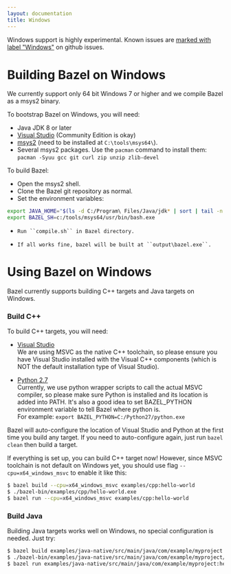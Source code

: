 ```yaml
---
layout: documentation
title: Windows
---
```


Windows support is highly experimental. Known issues are [marked with
label "Windows"](https://github.com/bazelbuild/bazel/issues?q=is%3Aissue+is%3Aopen+label%3A%22category%3A+multi-platform+%3E+windows%22)
on github issues.

Building Bazel on Windows
=========================

We currently support only 64 bit Windows 7 or higher and we compile Bazel as a msys2 binary.

To bootstrap Bazel on Windows, you will need:

*    Java JDK 8 or later
*    [Visual Studio](https://www.visualstudio.com/) (Community Edition is okay)
*    [msys2](https://msys2.github.io/) (need to be installed at
     ``C:\tools\msys64\``).
*    Several msys2 packages. Use the ``pacman`` command to install them:
     ``pacman -Syuu gcc git curl zip unzip zlib-devel``

To build Bazel:

*    Open the msys2 shell.
*    Clone the Bazel git repository as normal.
*    Set the environment variables:

```bash
export JAVA_HOME="$(ls -d C:/Program\ Files/Java/jdk* | sort | tail -n 1)"
export BAZEL_SH=c:/tools/msys64/usr/bin/bash.exe
```

*     Run ``compile.sh`` in Bazel directory.
*     If all works fine, bazel will be built at ``output\bazel.exe``.


Using Bazel on Windows
======================

Bazel currently supports building C++ targets and Java targets on Windows.

### Build C++

To build C++ targets, you will need:

* [Visual Studio](https://www.visualstudio.com/)
<br/>We are using MSVC as the native C++ toolchain, so please ensure you have Visual
Studio installed with the Visual C++ components
(which is NOT the default installation type of Visual Studio).

* [Python 2.7](https://www.python.org/downloads/)
<br/>Currently, we use python wrapper scripts to call the actual MSVC compiler, so
please make sure Python is installed and its location is added into PATH.
It's also a good idea to set BAZEL\_PYTHON environment variable to tell Bazel
where python is.
<br/>For example: `export BAZEL_PYTHON=C:/Python27/python.exe`

Bazel will auto-configure the location of Visual Studio and Python at the first
time you build any target.
If you need to auto-configure again, just run `bazel clean` then build a target.

If everything is set up, you can build C++ target now! However, since MSVC
toolchain is not default on Windows yet, you should use flag
`--cpu=x64_windows_msvc` to enable it like this:

```bash
$ bazel build --cpu=x64_windows_msvc examples/cpp:hello-world
$ ./bazel-bin/examples/cpp/hello-world.exe
$ bazel run --cpu=x64_windows_msvc examples/cpp:hello-world
```

### Build Java

Building Java targets works well on Windows, no special configuration is needed.
Just try:

```bash
$ bazel build examples/java-native/src/main/java/com/example/myproject:hello-world
$ ./bazel-bin/examples/java-native/src/main/java/com/example/myproject/hello-world
$ bazel run examples/java-native/src/main/java/com/example/myproject:hello-world
```
